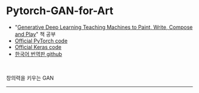# Pytorch-GAN-for-Art
* "[Generative Deep Learning Teaching Machines to Paint, Write, Compose and Play](https://www.amazon.com/Generative-Deep-Learning-Teaching-Machines/dp/1492041947/ref=sr_1_1?dchild=1&keywords=Generative+Deep+Learning+Teaching+Machines+to+Paint%2C+Write%2C+Compose+and+Play&qid=1602440534&sr=8-1)" 책 공부 
* [Official PyTorch code](https://github.com/MLSlayer/Generative-Deep-Learning-Code-in-Pytorch)
* [Official Keras code](https://github.com/davidADSP/GDL_code)
* [한국어 번역판 github](https://github.com/rickiepark/GDL_code)
<br/>

창의력을 키우는 GAN 

*** 
